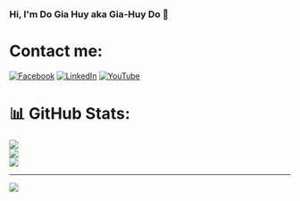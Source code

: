 ### Hi, I'm Do Gia Huy aka Gia-Huy Do 👋


# Contact me:
[![Facebook](https://img.shields.io/badge/Facebook-%231877F2.svg?logo=Facebook&logoColor=white)](https://web.facebook.com/giahuy.do617/) [![LinkedIn](https://img.shields.io/badge/LinkedIn-%230077B5.svg?logo=linkedin&logoColor=white)](https://www.linkedin.com/in/gia-huy-do-303305273/) [![YouTube](https://img.shields.io/badge/YouTube-%23FF0000.svg?logo=YouTube&logoColor=white)](https://www.youtube.com/@huyymedia8059) 
# 📊 GitHub Stats:
![](https://github-readme-stats.vercel.app/api?username=GiaHuyJQK1706&theme=dark&hide_border=false&include_all_commits=false&count_private=false)<br/>
![](https://github-readme-streak-stats.herokuapp.com/?user=GiaHuyJQK1706&theme=dark&hide_border=false)<br/>
![](https://github-readme-stats.vercel.app/api/top-langs/?username=GiaHuyJQK1706&theme=dark&hide_border=false&include_all_commits=false&count_private=false&layout=compact)

---
[![](https://visitcount.itsvg.in/api?id=GiaHuyJQK1706&icon=0&color=0)](https://visitcount.itsvg.in)

<!-- Proudly created with GPRM ( https://gprm.itsvg.in ) -->
